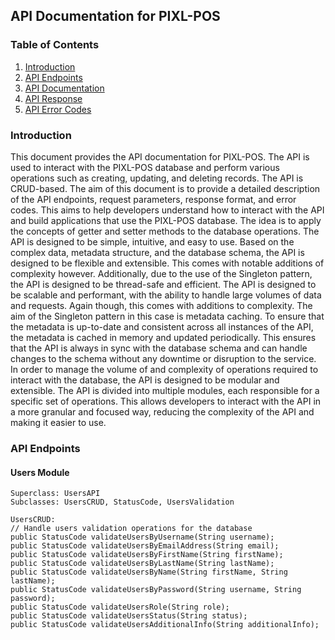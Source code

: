 ## API Documentation for PIXL-POS

### Table of Contents
1. [Introduction](#introduction)
2. [API Endpoints](#api-endpoints)
3. [API Documentation](#api-documentation)
4. [API Response](#api-response)
5. [API Error Codes](#api-error-codes)

### Introduction
This document provides the API documentation for PIXL-POS. The API is used to interact with the PIXL-POS database and perform various operations such as creating, updating, and deleting records.
The API is CRUD-based. The aim of this document is to provide a detailed description of the API endpoints, request parameters, response format, and error codes. This aims to help developers understand how to interact with the API and build applications that use the PIXL-POS database.
The idea is to apply the concepts of getter and setter methods to the database operations. The API is designed to be simple, intuitive, and easy to use. Based on the complex data, metadata structure, and the database schema, the API is designed to be flexible and extensible.
This comes with notable additions of complexity however. Additionally, due to the use of the Singleton pattern, the API is designed to be thread-safe and efficient. The API is designed to be scalable and performant, with the ability to handle large volumes of data and requests. 
Again though, this comes with additions to complexity. The aim of the Singleton pattern in this case is metadata caching. To ensure that the metadata is up-to-date and consistent across all instances of the API, the metadata is cached in memory and updated periodically. This ensures that the API is always in sync with the database schema and can handle changes to the schema without any downtime or disruption to the service.
In order to manage the volume of and complexity of operations required to interact with the database, the API is designed to be modular and extensible. The API is divided into multiple modules, each responsible for a specific set of operations. This allows developers to interact with the API in a more granular and focused way, reducing the complexity of the API and making it easier to use.

### API Endpoints

#### Users Module
```
Superclass: UsersAPI
Subclasses: UsersCRUD, StatusCode, UsersValidation

UsersCRUD:
// Handle users validation operations for the database
public StatusCode validateUsersByUsername(String username);
public StatusCode validateUsersByEmailAddress(String email);
public StatusCode validateUsersByFirstName(String firstName);
public StatusCode validateUsersByLastName(String lastName);
public StatusCode validateUsersByName(String firstName, String lastName);
public StatusCode validateUsersByPassword(String username, String password);
public StatusCode validateUsersRole(String role);
public StatusCode validateUsersStatus(String status);
public StatusCode validateUsersAdditionalInfo(String additionalInfo);
```
